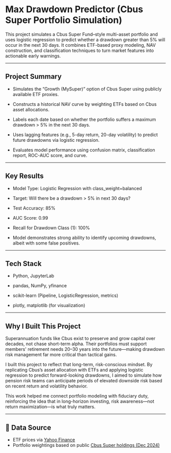 # Max Drawdown Predictor (Cbus Super Portfolio Simulation)

This project simulates a Cbus Super Fund–style multi-asset portfolio and uses logistic regression to predict whether a drawdown greater than 5% will occur in the next 30 days. It combines ETF-based proxy modeling, NAV construction, and classification techniques to turn market features into actionable early warnings.

---

## Project Summary

- Simulates the “Growth (MySuper)” option of Cbus Super using publicly available ETF proxies.

- Constructs a historical NAV curve by weighting ETFs based on Cbus asset allocations.

- Labels each date based on whether the portfolio suffers a maximum drawdown > 5% in the next 30 days.

- Uses lagging features (e.g., 5-day return, 20-day volatility) to predict future drawdowns via logistic regression.

- Evaluates model performance using confusion matrix, classification report, ROC-AUC score, and curve.

---

## Key Results

- Model Type: Logistic Regression with class_weight=balanced

- Target: Will there be a drawdown > 5% in next 30 days?

- Test Accuracy: 85%

- AUC Score: 0.99

- Recall for Drawdown Class (1): 100%

- Model demonstrates strong ability to identify upcoming drawdowns, albeit with some false positives.

---

## Tech Stack

- Python, JupyterLab

- pandas, NumPy, yfinance

- scikit-learn (Pipeline, LogisticRegression, metrics)

- plotly, matplotlib (for visualization)

---

## Why I Built This Project

  Superannuation funds like Cbus exist to preserve and grow capital over decades, not chase short-term alpha. Their portfolios must support members' retirement needs 20–30 years into the future—making drawdown risk management far more critical than tactical gains.
  
  I built this project to reflect that long-term, risk-conscious mindset. By replicating Cbus’s asset allocation with ETFs and applying logistic regression to predict forward-looking drawdowns, I aimed to simulate how pension risk teams can anticipate periods of elevated downside risk based on recent return and volatility behavior.
  
  This work helped me connect portfolio modeling with fiduciary duty, reinforcing the idea that in long-horizon investing, risk awareness—not return maximization—is what truly matters.

---

## 📁 Data Source

- ETF prices via [Yahoo Finance](https://finance.yahoo.com)
- Portfolio weightings based on public [Cbus Super holdings (Dec 2024)](https://www.cbussuper.com.au/super/my-investment-options/cbus-investment-holdings)

